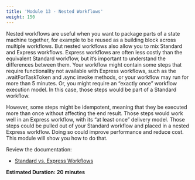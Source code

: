 ```yaml
---
title: 'Module 13 - Nested Workflows'
weight: 150
---
```

Nested workflows are useful when you want to package parts of a state machine together, for example to be reused as a building block across multiple workflows. But nested workflows also allow you to mix Standard and Express workflows. Express workflows are often less costly than the equivalent Standard workflow, but it’s important to understand the differences between them. Your workflow might contain some steps that require functionality not available with Express workflows, such as the .waitForTaskToken and .sync invoke methods, or your workflow may run for more than 5 minutes. Or, you might require an “exactly once” workflow execution model. In this case, those steps would be part of a Standard workflow.  

However, some steps might be idempotent, meaning that they be executed more than once without affecting the end result. Those steps would work well in an Express workflow, with its “at least once” delivery model. Those steps could be pulled out of your Standard workflow and placed in a nested Express workflow. Doing so could improve performance and reduce cost. This module will show you how to do that.

Review the documentation:

- [Standard vs. Express Workflows](https://docs.aws.amazon.com/step-functions/latest/dg/concepts-standard-vs-express.html)

**Estimated Duration: 20 minutes**
